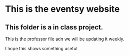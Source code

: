 # This is the eventsy website

## This folder is a in class project.

This is the professor file adn we will be updating it weekly.

I hope this shows something useful
